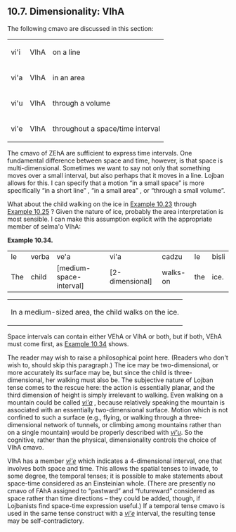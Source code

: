 <a id="section-dimensionality"></a>10.7. <a id="c10s7"></a>Dimensionality: VIhA
-------------------------------------------------------------------------------

The following cmavo are discussed in this section:

<table class="cmavo-list"><colgroup></colgroup><tbody><tr class="cmavo-entry"><td class="cmavo"><p class="cmavo">vi'i</p></td><td class="selmaho"><p class="selmaho">VIhA</p></td><td class="description"><p class="description">on a line</p></td></tr><tr class="cmavo-entry"><td class="cmavo"><p class="cmavo">vi'a</p></td><td class="selmaho"><p class="selmaho">VIhA</p></td><td class="description"><p class="description">in an area</p></td></tr><tr class="cmavo-entry"><td class="cmavo"><p class="cmavo">vi'u</p></td><td class="selmaho"><p class="selmaho">VIhA</p></td><td class="description"><p class="description">through a volume</p></td></tr><tr class="cmavo-entry"><td class="cmavo"><p class="cmavo">vi'e</p></td><td class="selmaho"><p class="selmaho">VIhA</p></td><td class="description"><p class="description">throughout a space/time interval</p></td></tr></tbody></table>

<a id="id-1.11.9.4.1" class="indexterm"></a><a id="id-1.11.9.4.2" class="indexterm"></a><a id="id-1.11.9.4.3" class="indexterm"></a><a id="id-1.11.9.4.4" class="indexterm"></a><a id="id-1.11.9.4.5" class="indexterm"></a><a id="id-1.11.9.4.6" class="indexterm"></a>The cmavo of ZEhA are sufficient to express time intervals. One fundamental difference between space and time, however, is that space is multi-dimensional. Sometimes we want to say not only that something moves over a small interval, but also perhaps that it moves in a line. Lojban allows for this. I can specify that a motion “in a small space” is more specifically “in a short line” , “in a small area” , or “through a small volume”.

What about the child walking on the ice in [Example 10.23](../section-interval-sizes#example-random-id-Pgzz) through [Example 10.25](../section-interval-sizes#example-random-id-gHPI) ? Given the nature of ice, probably the area interpretation is most sensible. I can make this assumption explicit with the appropriate member of selma'o VIhA:

<div class="interlinear-gloss-example example">
<a id="example-random-id-vKp6"></a>

**Example 10.34. <a id="c10e7d1"></a>** 

<table class="interlinear-gloss"><colgroup></colgroup><tbody><tr class="jbo"><td>le</td><td>verba</td><td>ve'a</td><td>vi'a</td><td>cadzu</td><td>le</td><td>bisli</td></tr><tr class="gloss"><td>The</td><td>child</td><td>[medium-space-interval]</td><td>[2-dimensional]</td><td>walks-on</td><td>the</td><td>ice.</td></tr></tbody></table>

<table class="interlinear-gloss"><tbody><tr class="para"><td colspan="12321"><p class="natlang">In a medium-sized area, the child walks on the ice.</p></td></tr></tbody></table>

</div>  

<a id="id-1.11.9.7.1" class="indexterm"></a><a id="id-1.11.9.7.2" class="indexterm"></a><a id="id-1.11.9.7.3" class="indexterm"></a><a id="id-1.11.9.7.4" class="indexterm"></a>Space intervals can contain either VEhA or VIhA or both, but if both, VEhA must come first, as [Example 10.34](../section-dimensionality#example-random-id-vKp6) shows.

<a id="id-1.11.9.8.1" class="indexterm"></a><a id="id-1.11.9.8.2" class="indexterm"></a>The reader may wish to raise a philosophical point here. (Readers who don't wish to, should skip this paragraph.) The ice may be two-dimensional, or more accurately its surface may be, but since the child is three-dimensional, her walking must also be. The subjective nature of Lojban tense comes to the rescue here: the action is essentially planar, and the third dimension of height is simply irrelevant to walking. Even walking on a mountain could be called _<a id="id-1.11.9.8.3.1" class="indexterm"></a>[_vi'a_](../go01#valsi-viha)_ , because relatively speaking the mountain is associated with an essentially two-dimensional surface. Motion which is not confined to such a surface (e.g., flying, or walking through a three-dimensional network of tunnels, or climbing among mountains rather than on a single mountain) would be properly described with _<a id="id-1.11.9.8.4.1" class="indexterm"></a>[_vi'u_](../go01#valsi-vihu)_. So the cognitive, rather than the physical, dimensionality controls the choice of VIhA cmavo.

<a id="id-1.11.9.9.1" class="indexterm"></a><a id="id-1.11.9.9.2" class="indexterm"></a><a id="id-1.11.9.9.3" class="indexterm"></a><a id="id-1.11.9.9.4" class="indexterm"></a><a id="id-1.11.9.9.5" class="indexterm"></a><a id="id-1.11.9.9.6" class="indexterm"></a><a id="id-1.11.9.9.7" class="indexterm"></a>VIhA has a member _<a id="id-1.11.9.9.8.1" class="indexterm"></a>[_vi'e_](../go01#valsi-vihe)_ which indicates a 4-dimensional interval, one that involves both space and time. This allows the spatial tenses to invade, to some degree, the temporal tenses; it is possible to make statements about space-time considered as an Einsteinian whole. (There are presently no cmavo of FAhA assigned to “pastward” and “futureward” considered as space rather than time directions – they could be added, though, if Lojbanists find space-time expression useful.) If a temporal tense cmavo is used in the same tense construct with a _<a id="id-1.11.9.9.11.1" class="indexterm"></a>[_vi'e_](../go01#valsi-vihe)_ interval, the resulting tense may be self-contradictory.
